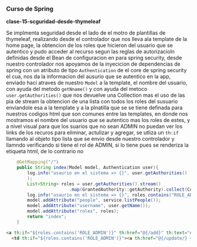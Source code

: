 ### Curso de Spring

**clase-15-scguridad-desde-thymeleaf**


Se implmenta seguridad desde el lado de el motro de plantillas de thymeleaf, realizando desde el controlador que
nos lleva  ala template de la home page, la obtencion de los roles que hicieron del usuario que se autentico y pudo 
acceder al recurso segun las reglas de autorizacioln definidas desde el Bean de configuracion en para spring security,
desde nuestro controlador nos apoyamos de la inyecicion de dependencias de spring con un atributo de tipo
```Authentication``` de el core de spring security el cua, nos da la informacion del ausurio que se autentico en la app,
enviado haci atraves de nuestro ````Model```` a la template, el nombre del usuario, con ayuda del metodo ```getNname()``` 
y con ayuda del metoco ````user.getAuthorities()```` que nos devuelve una Collection mas el uso de las pia de stream la 
obtencion de una lista con todos los roles del susuario enviandole esa a la template y a la plnatilla que se se tiene
definada para nuestros codigos html que son comunes entre las templates, en donde nos mostramos el nombre del usuario 
que se autentico mas los roles de estes, y a nivel visual para que los suarios que no sean ADMIN no puedan ver los links
de los recuros para eliminar, actulizar y agregar, se utliza un ````th:if```` llamando
al objeto tipo lista que se envio desde nuestro controlador y llamndo verificando si tiene el rol de ADMIN, si lo tiene 
pues se renderiza la etiqueta html, de lo contrario no

```java
    @GetMapping("/")
    public String index(Model model, Authentication user){
        log.info("usaurio en el sistema => {}", user.getAuthorities()
        );
        List<String> roles = user.getAuthorities().stream()
                        .map(GrantedAuthority::getAuthority).collect(Collectors.toList());
        log.info("usaurio en el sistema => {}", roles.contains("ROLE_ADMIN"));
        model.addAttribute("people", service.listPeople());
        model.addAttribute("username", user.getName());
        model.addAttribute("roles", roles);
        return "index";
    }
```

````html
<a th:if="${roles.contains('ROLE_ADMIN')}" th:href="@{/add}" th:text="#{person.create}"></a>
  <td th:if="${roles.contains('ROLE_ADMIN')}"><a th:href="@{/update/} + ${person.getId()}" th:text="#{action.update}"/></td>
````